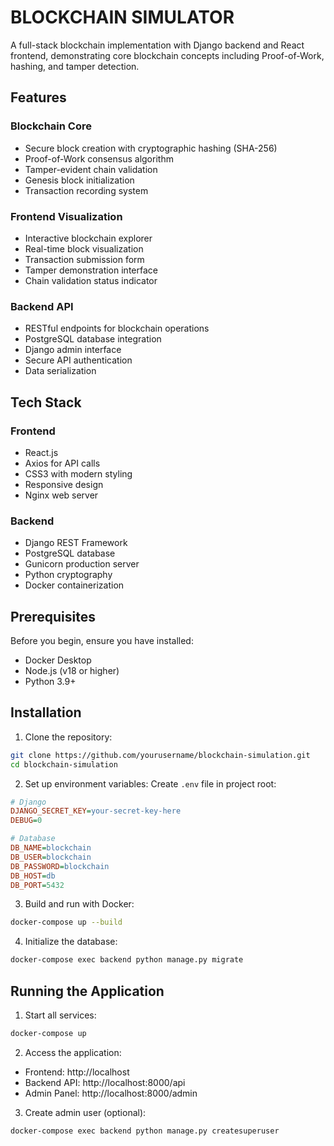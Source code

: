 
# BLOCKCHAIN SIMULATOR

A full-stack blockchain implementation with Django backend and React frontend, demonstrating core blockchain concepts including Proof-of-Work, hashing, and tamper detection.


## Features

### Blockchain Core
- Secure block creation with cryptographic hashing (SHA-256)
- Proof-of-Work consensus algorithm
- Tamper-evident chain validation
- Genesis block initialization
- Transaction recording system

### Frontend Visualization
- Interactive blockchain explorer
- Real-time block visualization
- Transaction submission form
- Tamper demonstration interface
- Chain validation status indicator

### Backend API
- RESTful endpoints for blockchain operations
- PostgreSQL database integration
- Django admin interface
- Secure API authentication
- Data serialization

## Tech Stack

### Frontend
- React.js
- Axios for API calls
- CSS3 with modern styling
- Responsive design
- Nginx web server

### Backend
- Django REST Framework
- PostgreSQL database
- Gunicorn production server
- Python cryptography
- Docker containerization

## Prerequisites

Before you begin, ensure you have installed:
- Docker Desktop 
- Node.js (v18 or higher)
- Python 3.9+

## Installation

1. Clone the repository:
```bash
git clone https://github.com/yourusername/blockchain-simulation.git
cd blockchain-simulation
```

2. Set up environment variables:
Create `.env` file in project root:
```ini
# Django
DJANGO_SECRET_KEY=your-secret-key-here
DEBUG=0

# Database
DB_NAME=blockchain
DB_USER=blockchain
DB_PASSWORD=blockchain
DB_HOST=db
DB_PORT=5432
```

3. Build and run with Docker:
```bash
docker-compose up --build
```

4. Initialize the database:
```bash
docker-compose exec backend python manage.py migrate
```

## Running the Application

1. Start all services:
```bash
docker-compose up
```

2. Access the application:
- Frontend: http://localhost
- Backend API: http://localhost:8000/api
- Admin Panel: http://localhost:8000/admin

3. Create admin user (optional):
```bash
docker-compose exec backend python manage.py createsuperuser
```




